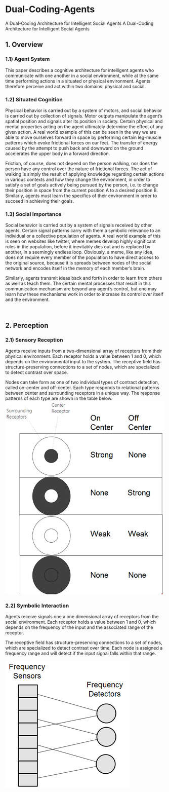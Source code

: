 # Dual-Coding-Agents
A Dual-Coding Architecture for Intelligent Social Agents
A Dual-Coding Architecture for Intelligent Social Agents

## 1.	Overview

### 1.1)	Agent System

This paper describes a cognitive architecture for intelligent agents who communicate with one another in a social environment, while at the same time performing actions in a situated or physical environment. Agents therefore perceive and act within two domains: physical and social.

### 1.2)	Situated Cognition

Physical behavior is carried out by a system of motors, and social behavior is carried out by collection of signals. Motor outputs manipulate the agent’s spatial position and signals alter its position in society. Certain physical and mental properties acting on the agent ultimately determine the effect of any given action. A real world example of this can be seen in the way we are able to move ourselves forward in space by performing certain leg-muscle patterns which evoke frictional forces on our feet. The transfer of energy caused by the attempt to push back and downward on the ground accelerates the upper body in a forward direction. 

Friction, of course, does not depend on the person walking, nor does the person have any control over the nature of frictional forces. The act of walking is simply the result of applying knowledge regarding certain actions in various contexts and how they change the environment, in order to satisfy a set of goals actively being pursued by the person, i.e. to change their position in space from the current position A to a desired position B. Similarly, agents must learn the specifics of their environment in order to succeed in achieving their goals.

### 1.3)	Social Importance

Social behavior is carried out by a system of signals received by other agents. Certain signal patterns carry with them a symbolic relevance to an individual or a collective population of agents. A real world example of this is seen on websites like twitter, where memes develop highly significant roles in the population, before it inevitably dies out and is replaced by another, in a seemingly endless loop. Obviously, a meme, like any idea, does not require every member of the population to have direct access to the original source, because it is spreads between nodes of the social network and encodes itself in the memory of each member’s brain.

Similarly, agents transmit ideas back and forth in order to learn from others as well as teach them. The certain mental processes that result in this communication mechanism are beyond any agent’s control, but one may learn how these mechanisms work in order to increase its control over itself and the environment.

 
## 2.	Perception

### 2.1)	Sensory Reception

Agents receive inputs from a two-dimensional array of receptors from their physical environment. Each receptor holds a value between 1 and 0, which depends on the environmental input to the system. The receptive field has structure-preserving connections to a set of nodes, which are specialized to detect contrast over space. 

Nodes can take form as one of two individual types of contract detection, called on-center and off-center. Each type responds to relational patterns between center and surrounding receptors in a unique way. The response patterns of each type are shown in the table below.
![](https://github.com/CarsonScott/Dual-Coding-Agents/blob/master/img/Receptor%20Nodes.png)

### 2.2)	Symbolic Interaction

Agents receive signals one a one dimensional array of receptors from the social environment. Each receptor holds a value between 1 and 0, which depends on the frequency of the input and the associated range of the receptor. 

The receptive field has structure-preserving connections to a set of nodes, which are specialized to detect contrast over time. Each node is assigned a frequency range and will detect if the input signal falls within that range.

![](https://github.com/CarsonScott/Dual-Coding-Agents/blob/master/img/Frequency%20Nodes.png)
